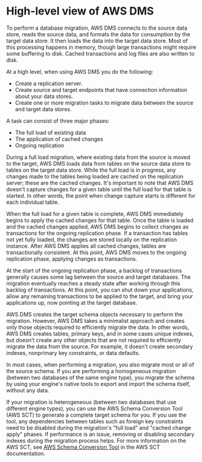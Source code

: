 # High\-level view of AWS DMS<a name="CHAP_Introduction.HighLevelView"></a>

To perform a database migration, AWS DMS connects to the source data store, reads the source data, and formats the data for consumption by the target data store\. It then loads the data into the target data store\. Most of this processing happens in memory, though large transactions might require some buffering to disk\. Cached transactions and log files are also written to disk\. 

 At a high level, when using AWS DMS you do the following:
+ Create a replication server\.
+ Create source and target endpoints that have connection information about your data stores\.
+ Create one or more migration tasks to migrate data between the source and target data stores\.

A task can consist of three major phases:
+ The full load of existing data
+ The application of cached changes
+ Ongoing replication

During a full load migration, where existing data from the source is moved to the target, AWS DMS loads data from tables on the source data store to tables on the target data store\. While the full load is in progress, any changes made to the tables being loaded are cached on the replication server; these are the cached changes\. It's important to note that AWS DMS doesn't capture changes for a given table until the full load for that table is started\. In other words, the point when change capture starts is different for each individual table\. 

When the full load for a given table is complete, AWS DMS immediately begins to apply the cached changes for that table\. Once the table is loaded and the cached changes applied, AWS DMS begins to collect changes as transactions for the ongoing replication phase\. If a transaction has tables not yet fully loaded, the changes are stored locally on the replication instance\. After AWS DMS applies all cached changes, tables are transactionally consistent\. At this point, AWS DMS moves to the ongoing replication phase, applying changes as transactions\.

At the start of the ongoing replication phase, a backlog of transactions generally causes some lag between the source and target databases\. The migration eventually reaches a steady state after working through this backlog of transactions\. At this point, you can shut down your applications, allow any remaining transactions to be applied to the target, and bring your applications up, now pointing at the target database\. 

AWS DMS creates the target schema objects necessary to perform the migration\. However, AWS DMS takes a minimalist approach and creates only those objects required to efficiently migrate the data\. In other words, AWS DMS creates tables, primary keys, and in some cases unique indexes, but doesn't create any other objects that are not required to efficiently migrate the data from the source\. For example, it doesn't create secondary indexes, nonprimary key constraints, or data defaults\. 

In most cases, when performing a migration, you also migrate most or all of the source schema\. If you are performing a homogeneous migration \(between two databases of the same engine type\), you migrate the schema by using your engine's native tools to export and import the schema itself, without any data\. 

If your migration is heterogeneous \(between two databases that use different engine types\), you can use the AWS Schema Conversion Tool \(AWS SCT\) to generate a complete target schema for you\. If you use the tool, any dependencies between tables such as foreign key constraints need to be disabled during the migration's "full load" and "cached change apply" phases\. If performance is an issue, removing or disabling secondary indexes during the migration process helps\. For more information on the AWS SCT, see [AWS Schema Conversion Tool](https://docs.aws.amazon.com/SchemaConversionTool/latest/userguide/CHAP_SchemaConversionTool.Installing.html) in the AWS SCT documentation\.